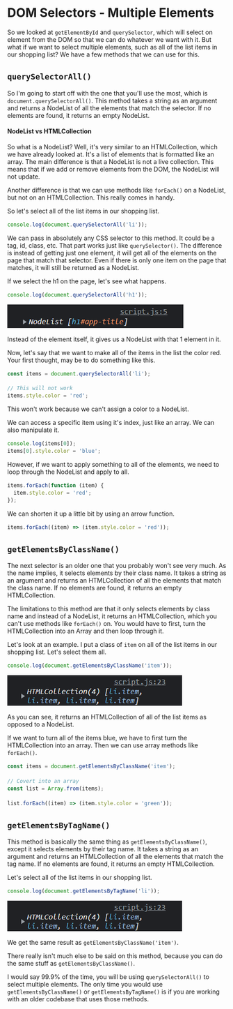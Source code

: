 # DOM Selectors - Multiple Elements

So we looked at `getElementById` and `querySelector`, which will select on element from the DOM so that we can do whatever we want with it. But what if we want to select multiple elements, such as all of the list items in our shopping list? We have a few methods that we can use for this.

## `querySelectorAll()`

So I'm going to start off with the one that you'll use the most, which is `document.querySelectorAll()`. This method takes a string as an argument and returns a NodeList of all the elements that match the selector. If no elements are found, it returns an empty NodeList.

#### NodeList vs HTMLCollection

So what is a NodeList? Well, it's very similar to an HTMLCollection, which we have already looked at. It's a list of elements that is formatted like an array. The main difference is that a NodeList is not a live collection. This means that if we add or remove elements from the DOM, the NodeList will not update.

Another difference is that we can use methods like `forEach()` on a NodeList, but not on an HTMLCollection. This really comes in handy.

So let's select all of the list items in our shopping list.

```js
console.log(document.querySelectorAll('li'));
```

We can pass in absolutely any CSS selector to this method. It could be a tag, id, class, etc. That part works just like `querySelector()`. The difference is instead of getting just one element, it will get all of the elements on the page that match that selector. Even if there is only one item on the page that matches, it will still be returned as a NodeList.

If we select the h1 on the page, let's see what happens.

```js
console.log(document.querySelectorAll('h1'));
```

<img src="images/dom7.png">

Instead of the element itself, it gives us a NodeList with that 1 element in it.

Now, let's say that we want to make all of the items in the list the color red. Your first thought, may be to do something like this.

```js
const items = document.querySelectorAll('li');

// This will not work
items.style.color = 'red';
```

This won't work because we can't assign a color to a NodeList.

We can access a specific item using it's index, just like an array. We can also manipulate it.

```js
console.log(items[0]);
items[0].style.color = 'blue';
```

However, if we want to apply something to all of the elements, we need to loop through the NodeList and apply to all.

```js
items.forEach(function (item) {
  item.style.color = 'red';
});
```

We can shorten it up a little bit by using an arrow function.

```js
items.forEach((item) => (item.style.color = 'red'));
```

## `getElementsByClassName()`

The next selector is an older one that you probably won't see very much. As the name implies, it selects elements by their class name. It takes a string as an argument and returns an HTMLCollection of all the elements that match the class name. If no elements are found, it returns an empty HTMLCollection.

The limitations to this method are that it only selects elements by class name and instead of a NodeList, it returns an HTMLCollection, which you can't use methods like `forEach()` on. You would have to first, turn the HTMLCollection into an Array and then loop through it.

Let's look at an example. I put a class of `item` on all of the list items in our shopping list. Let's select them all.

```js
console.log(document.getElementsByClassName('item'));
```

<img src="images/dom8.png">

As you can see, it returns an HTMLCollection of all of the list items as opposed to a NodeList.

If we want to turn all of the items blue, we have to first turn the HTMLCollection into an array. Then we can use array methods like `forEach()`.

```js
const items = document.getElementsByClassName('item');

// Covert into an array
const list = Array.from(items);

list.forEach((item) => (item.style.color = 'green'));
```

## `getElementsByTagName()`

This method is basically the same thing as `getElementsByClassName()`, except it selects elements by their tag name. It takes a string as an argument and returns an HTMLCollection of all the elements that match the tag name. If no elements are found, it returns an empty HTMLCollection.

Let's select all of the list items in our shopping list.

```js
console.log(document.getElementsByTagName('li'));
```

<img src="images/dom8.png">

We get the same result as `getElementsByClassName('item')`.

There really isn't much else to be said on this method, because you can do the same stuff as `getElementsByClassName()`.

I would say 99.9% of the time, you will be using `querySelectorAll()` to select multiple elements. The only time you would use `getElementsByClassName()` or `getElementsByTagName()` is if you are working with an older codebase that uses those methods.
